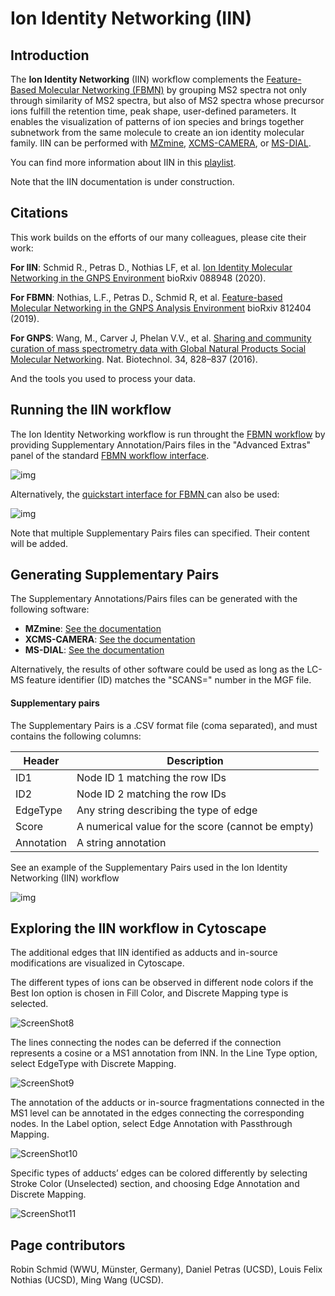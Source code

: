 # Ion Identity Networking (IIN)

## Introduction

The **Ion Identity Networking** (IIN) workflow complements the [Feature-Based Molecular Networking (FBMN)](featurebasedmolecularnetworking.md) by grouping MS2 spectra not only through similarity of MS2 spectra, but also of MS2 spectra whose precursor ions fulfill the retention time, peak shape, user-defined parameters. It enables the visualization of patterns of ion species and brings together subnetwork from the same molecule to create an ion identity molecular family. IIN can be performed with [MZmine](fbmn-iin-mzmine.md), [XCMS-CAMERA](fbmn-iin-xcms.md), or [MS-DIAL](fbmn-iin-msdial.md).

You can find more information about IIN in this [playlist](https://www.youtube.com/playlist?list=PL4L2Xw5k8ITyxSyBdrcv70LDKsP8QNuyN).

Note that the IIN documentation is under construction. 

## Citations

This work builds on the efforts of our many colleagues, please cite their work:

**For IIN**: Schmid R., Petras D., Nothias LF, et al. [Ion Identity Molecular Networking in the GNPS Environment](https://www.biorxiv.org/content/10.1101/2020.05.11.088948v1) bioRxiv 088948 (2020).

**For FBMN**: Nothias, L.F., Petras D., Schmid R, et al. [Feature-based Molecular Networking in the GNPS Analysis Environment](https://www.biorxiv.org/content/10.1101/812404v1) bioRxiv 812404 (2019).

**For GNPS**: Wang, M., Carver J, Phelan V.V., et al. [Sharing and community curation of mass spectrometry data with Global Natural Products Social Molecular Networking](https://doi.org/10.1038/nbt.3597). Nat. Biotechnol. 34, 828–837 (2016).

And the tools you used to process your data.

## Running the IIN workflow

The Ion Identity Networking workflow is run throught the [FBMN workflow](featurebasedmolecularnetworking.md) by providing Supplementary Annotation/Pairs files in the "Advanced Extras" panel of the standard [FBMN workflow interface](featurebasedmolecularnetworking.md).

![img](img/iin/iin_supplementary_pairs.png)

Alternatively, the [quickstart interface for FBMN ](https://gnps-quickstart.ucsd.edu/featurebasednetworking) can also be used:

![img](img/iin/quickstart_iin_clear.png)

Note that multiple Supplementary Pairs files can specified. Their content will be added.

## Generating Supplementary Pairs

The Supplementary Annotations/Pairs files can be generated with the following software:

- **MZmine**: [See the documentation](fbmn-iin-mzmine.md)
- **XCMS-CAMERA**: [See the documentation](fbmn-iin-xcms.md)
- **MS-DIAL**: [See the documentation](fbmn-iin-msdial.md)

Alternatively, the results of other software could be used as long as the LC-MS feature identifier (ID) matches the "SCANS=" number in the MGF file.

#### Supplementary pairs

The Supplementary Pairs is a .CSV format file (coma separated), and must contains the following columns:

| Header        | Description |
| ------------- |-------------|
| ID1 | Node ID 1 matching the row IDs |
| ID2 | Node ID 2 matching the row IDs |
| EdgeType | Any string describing the type of edge |
| Score | A numerical value for the score (cannot be empty) |
| Annotation | A string annotation |

See an example of the Supplementary Pairs used in the Ion Identity Networking (IIN) workflow

![img](img/featurebasedmolecularnetworking/fbmn_iin_edges.PNG)


## Exploring the IIN workflow in Cytoscape

The additional edges that IIN identified as adducts and in-source modifications are visualized in Cytoscape.
 
The different types of ions can be observed in different node colors if the Best Ion option is chosen in Fill Color, and Discrete Mapping type is selected.

![ScreenShot8](img/iin/ScreenShot8.png)

The lines connecting the nodes can be deferred if the connection represents a cosine or a MS1 annotation from INN. In the Line Type option, select EdgeType with Discrete Mapping.

![ScreenShot9](img/iin/ScreenShot9.png)

The annotation of the adducts or in-source fragmentations connected in the MS1 level can be annotated in the edges connecting the corresponding nodes. In the Label option, select Edge Annotation with Passthrough Mapping.


![ScreenShot10](img/iin/ScreenShot10.png)

Specific types of adducts’ edges can be colored differently by selecting Stroke Color (Unselected) section, and choosing Edge Annotation and Discrete Mapping.

![ScreenShot11](img/iin/ScreenShot11.png)


## Page contributors
Robin Schmid (WWU, Münster, Germany), Daniel Petras (UCSD), Louis Felix Nothias (UCSD), Ming Wang (UCSD).
